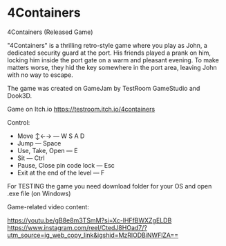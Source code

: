 # 4Containers
4Containers (Released Game)  

"4Containers" is a thrilling retro-style game where you play as John, a dedicated security guard at the port. His friends played a prank on him, locking him inside the port gate on a warm and pleasant evening. To make matters worse, they hid the key somewhere in the port area, leaving John with no way to escape.

The game was created on GameJam by TestRoom GameStudio and Dook3D.

Game on Itch.io https://testroom.itch.io/4containers

Control:

 * Move ↕←→ — W S A D
 * Jump — Space
 * Use, Take, Open — E
 * Sit — Ctrl
 * Pause, Close pin code lock — Esc
 * Exit at the end of the level — F
   
For TESTING the game you need download folder for your OS and open .exe file (on Windows)

Game-related video content:

 https://youtu.be/gB8e8m3TSmM?si=Xc-lHFfBWXZgELDB
 https://www.instagram.com/reel/CtedJ8HOad7/?utm_source=ig_web_copy_link&igshid=MzRlODBiNWFlZA==
